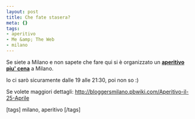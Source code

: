 ```yaml
--- 
layout: post
title: Che fate stasera?
meta: {}
tags: 
- aperitivo
- Me &amp; The Web
- milano
---
```

Se siete a Milano e non sapete che fare qui si è organizzato un <b><a href="http://bloggersmilano.pbwiki.com/Aperitivo-il-25-Aprile">aperitivo piu' cena</a></b> a Milano.  
  
Io ci sarò sicuramente dalle 19 alle 21:30, poi non so :)  
  
Se volete maggiori dettagli: <http://bloggersmilano.pbwiki.com/Aperitivo-il-25-Aprile>  
  
[tags]  milano, aperitivo  [/tags] 
